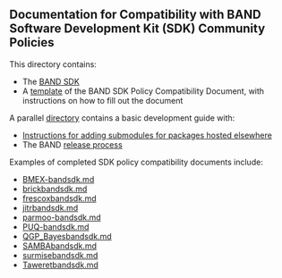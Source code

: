 ## Documentation for Compatibility with BAND Software Development Kit (SDK) Community Policies

This directory contains:
- The [BAND SDK](bandsdk.md) 
- A [template](template.md) of the BAND SDK Policy Compatibility Document, with instructions on how to fill out the document

A parallel [directory](/resources/dev_guide) contains a basic development guide with:
- [Instructions for adding submodules for packages hosted elsewhere](/resources/dev_guide/git_instructions_for_submodules.md)
- The BAND [release process](/resources/dev_guide/release-proc.rst)

Examples of completed SDK policy compatibility documents include:
-  [BMEX-bandsdk.md](/software/BMEX/BMEX-bandsdk.md)
-  [brickbandsdk.md](/software/BRICK/brickbandsdk.md)
-  [frescoxbandsdk.md](/software/Bfrescox/frescoxbandsdk.md)
-  [jitrbandsdk.md](https://github.com/beykyle/jitr/blob/main/jitrbandsdk.md)
-  [parmoo-bandsdk.md](/software/parmoo/parmoo-bandsdk.md)
-  [PUQ-bandsdk.md](/software/PUQ/PUQ-bandsdk.md)
-  [QGP_Bayesbandsdk.md](https://github.com/danOSU/QGP_Bayes/blob/main/QGP_Bayesbandsdk.md)
-  [SAMBAbandsdk.md](https://github.com/asemposki/SAMBA/blob/main/SAMBAbandsdk.md)
-  [surmisebandsdk.md](https://github.com/bandframework/surmise/blob/main/surmisebandsdk.md)
-  [Taweretbandsdk.md](https://github.com/bandframework/Taweret/blob/main/Taweretbandsdk.md)
